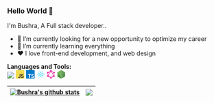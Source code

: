 ### Hello World 👋

I'm Bushra,
A Full stack developer..

- 🔭 I’m currently looking for a new opportunity to optimize my career
- 🌱 I’m currently learning everything
- ❤️ I love front-end development, and web design


**Languages and Tools:**  
<code><img src="{	https://img.shields.io/badge/JavaScript-323330?style=for-the-badge&logo=javascript&logoColor=F7DF1E}" /></code>
<code><img height="20" src="https://raw.githubusercontent.com/github/explore/80688e429a7d4ef2fca1e82350fe8e3517d3494d/topics/javascript/javascript.png"></code>
<code><img height="20" src="https://raw.githubusercontent.com/github/explore/80688e429a7d4ef2fca1e82350fe8e3517d3494d/topics/typescript/typescript.png"></code>
<code><img height="20" src="https://raw.githubusercontent.com/github/explore/80688e429a7d4ef2fca1e82350fe8e3517d3494d/topics/react/react.png"></code>
<code><img height="20" src="https://raw.githubusercontent.com/github/explore/5c058a388828bb5fde0bcafd4bc867b5bb3f26f3/topics/graphql/graphql.png"></code>
<code><img height="20" src="https://raw.githubusercontent.com/github/explore/80688e429a7d4ef2fca1e82350fe8e3517d3494d/topics/nodejs/nodejs.png"></code>

| <a href="https://github.com/bushra1997/github-readme-stats"><img align="center" src="https://github-readme-stats.vercel.app/api?username=bushra1997&show_icons=true&include_all_commits=true&theme=buefy&hide_border=true" alt="Bushra's github stats" /></a> | <a href="https://github.com/bushra1997/github-readme-stats"><img align="center" src="https://github-readme-stats.vercel.app/api/top-langs/?username=bushra1997&layout=compact&theme=buefy&hide_border=true" /></a> |
| ------------- | ------------- |
